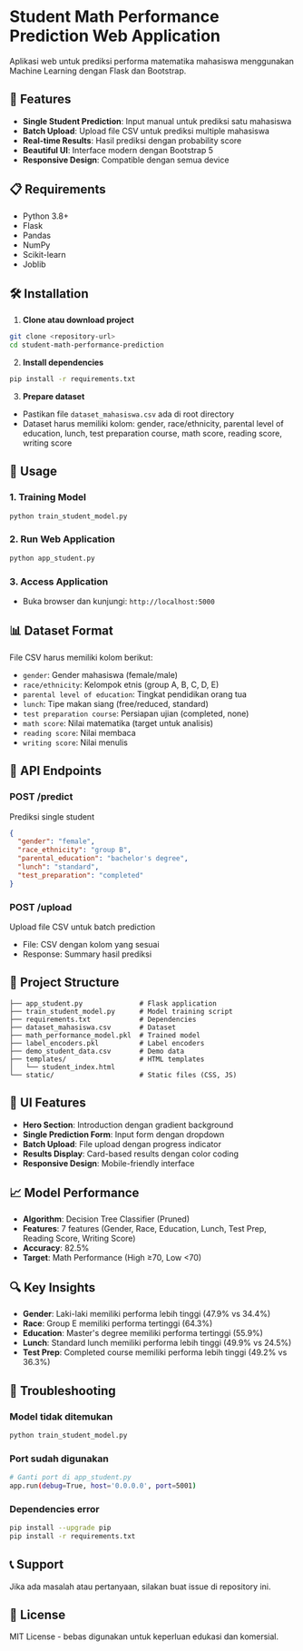 # Student Math Performance Prediction Web Application

Aplikasi web untuk prediksi performa matematika mahasiswa menggunakan Machine Learning dengan Flask dan Bootstrap.

## 🚀 Features

- **Single Student Prediction**: Input manual untuk prediksi satu mahasiswa
- **Batch Upload**: Upload file CSV untuk prediksi multiple mahasiswa
- **Real-time Results**: Hasil prediksi dengan probability score
- **Beautiful UI**: Interface modern dengan Bootstrap 5
- **Responsive Design**: Compatible dengan semua device

## 📋 Requirements

- Python 3.8+
- Flask
- Pandas
- NumPy
- Scikit-learn
- Joblib

## 🛠️ Installation

1. **Clone atau download project**
```bash
git clone <repository-url>
cd student-math-performance-prediction
```

2. **Install dependencies**
```bash
pip install -r requirements.txt
```

3. **Prepare dataset**
- Pastikan file `dataset_mahasiswa.csv` ada di root directory
- Dataset harus memiliki kolom: gender, race/ethnicity, parental level of education, lunch, test preparation course, math score, reading score, writing score

## 🎯 Usage

### 1. Training Model
```bash
python train_student_model.py
```

### 2. Run Web Application
```bash
python app_student.py
```

### 3. Access Application
- Buka browser dan kunjungi: `http://localhost:5000`

## 📊 Dataset Format

File CSV harus memiliki kolom berikut:
- `gender`: Gender mahasiswa (female/male)
- `race/ethnicity`: Kelompok etnis (group A, B, C, D, E)
- `parental level of education`: Tingkat pendidikan orang tua
- `lunch`: Tipe makan siang (free/reduced, standard)
- `test preparation course`: Persiapan ujian (completed, none)
- `math score`: Nilai matematika (target untuk analisis)
- `reading score`: Nilai membaca
- `writing score`: Nilai menulis

## 🔧 API Endpoints

### POST /predict
Prediksi single student
```json
{
  "gender": "female",
  "race_ethnicity": "group B",
  "parental_education": "bachelor's degree",
  "lunch": "standard",
  "test_preparation": "completed"
}
```

### POST /upload
Upload file CSV untuk batch prediction
- File: CSV dengan kolom yang sesuai
- Response: Summary hasil prediksi

## 📁 Project Structure

```
├── app_student.py              # Flask application
├── train_student_model.py      # Model training script
├── requirements.txt            # Dependencies
├── dataset_mahasiswa.csv       # Dataset
├── math_performance_model.pkl  # Trained model
├── label_encoders.pkl          # Label encoders
├── demo_student_data.csv       # Demo data
├── templates/                  # HTML templates
│   └── student_index.html
└── static/                     # Static files (CSS, JS)
```

## 🎨 UI Features

- **Hero Section**: Introduction dengan gradient background
- **Single Prediction Form**: Input form dengan dropdown
- **Batch Upload**: File upload dengan progress indicator
- **Results Display**: Card-based results dengan color coding
- **Responsive Design**: Mobile-friendly interface

## 📈 Model Performance

- **Algorithm**: Decision Tree Classifier (Pruned)
- **Features**: 7 features (Gender, Race, Education, Lunch, Test Prep, Reading Score, Writing Score)
- **Accuracy**: 82.5%
- **Target**: Math Performance (High ≥70, Low <70)

## 🔍 Key Insights

- **Gender**: Laki-laki memiliki performa lebih tinggi (47.9% vs 34.4%)
- **Race**: Group E memiliki performa tertinggi (64.3%)
- **Education**: Master's degree memiliki performa tertinggi (55.9%)
- **Lunch**: Standard lunch memiliki performa lebih tinggi (49.9% vs 24.5%)
- **Test Prep**: Completed course memiliki performa lebih tinggi (49.2% vs 36.3%)

## 🐛 Troubleshooting

### Model tidak ditemukan
```bash
python train_student_model.py
```

### Port sudah digunakan
```bash
# Ganti port di app_student.py
app.run(debug=True, host='0.0.0.0', port=5001)
```

### Dependencies error
```bash
pip install --upgrade pip
pip install -r requirements.txt
```

## 📞 Support

Jika ada masalah atau pertanyaan, silakan buat issue di repository ini.

## 📄 License

MIT License - bebas digunakan untuk keperluan edukasi dan komersial.
